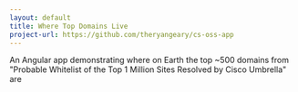 ```yaml
---
layout: default
title: Where Top Domains Live
project-url: https://github.com/theryangeary/cs-oss-app
---
```


An Angular app demonstrating where on Earth the top ~500 domains from "Probable
Whitelist of the Top 1 Million Sites Resolved by Cisco Umbrella" are

<!--vim: tw=80:-->
